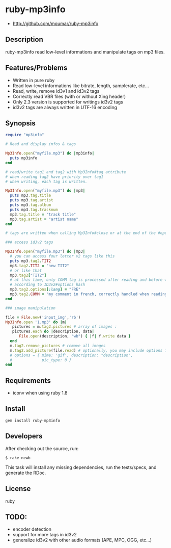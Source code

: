 # ruby-mp3info

* http://github.com/moumar/ruby-mp3info

## Description

ruby-mp3info read low-level informations and manipulate tags on mp3 files.

## Features/Problems

* Written in pure ruby 
* Read low-level informations like bitrate, length, samplerate, etc...
* Read, write, remove id3v1 and id3v2 tags
* Correctly read VBR files (with or without Xing header)
* Only 2.3 version is supported for writings id3v2 tags
* id3v2 tags are always written in UTF-16 encoding

## Synopsis

```ruby
require "mp3info"

# Read and display infos & tags

Mp3Info.open("myfile.mp3") do |mp3info|
  puts mp3info
end

# read/write tag1 and tag2 with Mp3Info#tag attribute
# when reading tag2 have priority over tag1
# when writing, each tag is written.

Mp3Info.open("myfile.mp3") do |mp3|
  puts mp3.tag.title   
  puts mp3.tag.artist   
  puts mp3.tag.album
  puts mp3.tag.tracknum
  mp3.tag.title = "track title"
  mp3.tag.artist = "artist name"
end

# tags are written when calling Mp3Info#close or at the end of the #open block

### access id3v2 tags

Mp3Info.open("myfile.mp3") do |mp3|
  # you can access four letter v2 tags like this
  puts mp3.tag2.TIT2
  mp3.tag2.TIT2 = "new TIT2"
  # or like that
  mp3.tag2["TIT2"]
  # at this time, only COMM tag is processed after reading and before writing
  # according to ID3v2#options hash
  mp3.tag2.options[:lang] = "FRE"
  mp3.tag2.COMM = "my comment in french, correctly handled when reading and writing"
end

### image manipulation

file = File.new('input_img','rb')
Mp3Info.open '1.mp3' do |m|
   pictures = m.tag2.pictures # array of images :
   pictures.each do |description, data|
      File.open(description, "wb") { |f| f.write data }
  end
  m.tag2.remove_pictures # remove all images
  m.tag2.add_picture(file.read) # optionally, you may include options for the header:
  # options = { mime: 'gif', description: "description",
  #             pic_type: 0 }
end
```

## Requirements

* iconv when using ruby 1.8

## Install

    gem install ruby-mp3info

## Developers

After checking out the source, run:

    $ rake newb

This task will install any missing dependencies, run the tests/specs, and generate the RDoc.

## License

ruby

## TODO:

* encoder detection
* support for more tags in id3v2
* generalize id3v2 with other audio formats (APE, MPC, OGG, etc...)
